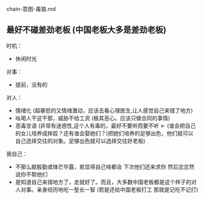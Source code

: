 
chain-意图-毒狼.md

## 最好不碰差劲老板 (中国老板大多是差劲老板)

时机：
- 休闲时光

对事：
- 提前，没有的

对人：
- 情绪化  (超暴怒的又情绪激动，应该去看心理医生,让人感觉自己来错了地方)
- 吆喝人干这干那，威胁不给工资  (极其恶心。应该只做合同的事情)
- 恶毒言语 (非常有迷惑性,这个人有毒的，最好不要听而要不听 <- (谁会把自己的女儿培养成摔跤？还有谁会娶她们？)把她们培养的足够出色，他们就可以自己选择交往的对象。足够出色就可以选择交往好老板)

我自己：
- 不那么献殷勤或锋芒毕露，若显得自己啥都会 下次他们还来求你 然后忿忿然说你不帮他们
- 是知道自己来错地方了，走就好了。而且，大多数中国老板都是这个样子的对人对事。亲身经历地吃一堑长一智 (若是还给中国老板打工 那就是记吃不记打)



